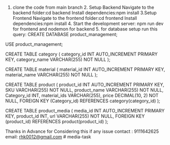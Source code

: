 1. clone the code from main branch 2. Setup Backend
Navigate to the backend folder:cd backend Install dependencies:npm install 3.Setup Frontend
Navigate to the frontend folder:cd frontend Install dependencies:npm install 4. Start the development server: npm run dev for frontend and nodemon for backend 5. for database setup run this query: CREATE DATABASE product_management;

USE product_management;

CREATE TABLE category (
    category_id INT AUTO_INCREMENT PRIMARY KEY,
    category_name VARCHAR(255) NOT NULL
);

CREATE TABLE material (
    material_id INT AUTO_INCREMENT PRIMARY KEY,
    material_name VARCHAR(255) NOT NULL
);

CREATE TABLE product (
    product_id INT AUTO_INCREMENT PRIMARY KEY,
    SKU VARCHAR(255) NOT NULL,
    product_name VARCHAR(255) NOT NULL,
    Category_id INT,
    material_ids VARCHAR(255),
    price DECIMAL(10, 2) NOT NULL,
    FOREIGN KEY (Category_id) REFERENCES category(category_id)
);

CREATE TABLE product_media (
    media_id INT AUTO_INCREMENT PRIMARY KEY,
    product_id INT,
    url VARCHAR(255) NOT NULL,
    FOREIGN KEY (product_id) REFERENCES product(product_id)
);


Thanks in Advance for Considering this if any issue contact : 9111642625 email: rhk0012@gmail.com # media-task
